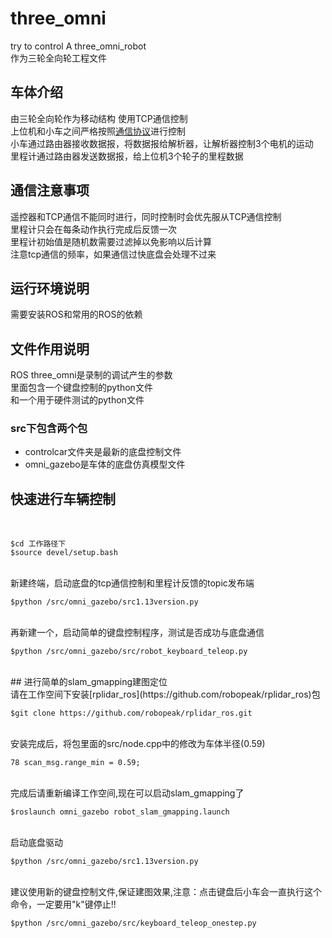 # three_omni
try to control A three_omni_robot
<br/>
作为三轮全向轮工程文件
<br/>
## 车体介绍
由三轮全向轮作为移动结构
使用TCP通信控制<br/>上位机和小车之间严格按照[通信协议](https://github.com/marktlen/three_omni/blob/master/%E4%B8%89%E8%BD%AE%E5%85%A8%E5%90%91%E5%BA%95%E7%9B%98%E5%8D%8F%E8%AE%AEv0.2.pdf)进行控制<br/>
小车通过路由器接收数据报，将数据报给解析器，让解析器控制3个电机的运动
<br/>
里程计通过路由器发送数据报，给上位机3个轮子的里程数据
<br/>
## 通信注意事项
遥控器和TCP通信不能同时进行，同时控制时会优先服从TCP通信控制
<br/>
里程计只会在每条动作执行完成后反馈一次
<br/>
里程计初始值是随机数需要过滤掉以免影响以后计算
<br/>
注意tcp通信的频率，如果通信过快底盘会处理不过来
<br/>
## 运行环境说明
需要安装ROS和常用的ROS的依赖
<br/>
## 文件作用说明
ROS three_omni是录制的调试产生的参数
<br/>
里面包含一个键盘控制的python文件
<br/>
和一个用于硬件测试的python文件
<br/>
### src下包含两个包
* controlcar文件夹是最新的底盘控制文件
* omni_gazebo是车体的底盘仿真模型文件
## 快速进行车辆控制
<br/>

    $cd 工作路径下
    $source devel/setup.bash

<br/>  
新建终端，启动底盘的tcp通信控制和里程计反馈的topic发布端<br/>

    $python /src/omni_gazebo/src1.13version.py
   
<br/>
再新建一个，启动简单的键盘控制程序，测试是否成功与底盘通信<br/>

    $python /src/omni_gazebo/src/robot_keyboard_teleop.py
    
<br/>
## 进行简单的slam_gmapping建图定位
<br/>
请在工作空间下安装[rplidar_ros](https://github.com/robopeak/rplidar_ros)包
<br/>

    $git clone https://github.com/robopeak/rplidar_ros.git

<br/>
安装完成后，将包里面的src/node.cpp中的修改为车体半径(0.59)
<br/>

    78 scan_msg.range_min = 0.59;

<br/>
完成后请重新编译工作空间,现在可以启动slam_gmapping了
<br/>

    $roslaunch omni_gazebo robot_slam_gmapping.launch

<br/>
启动底盘驱动
<br/>

    $python /src/omni_gazebo/src1.13version.py

<br/>
建议使用新的键盘控制文件,保证建图效果,注意：点击键盘后小车会一直执行这个命令，一定要用"k"键停止!!
<br/>

    $python /src/omni_gazebo/src/keyboard_teleop_onestep.py

<br/>